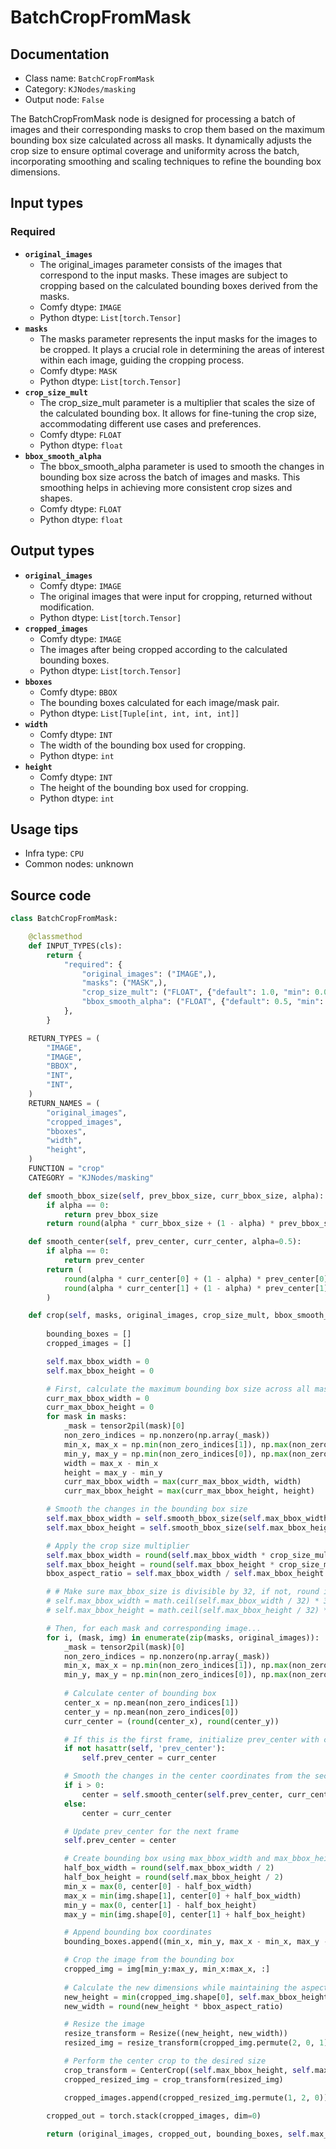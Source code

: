 # BatchCropFromMask
## Documentation
- Class name: `BatchCropFromMask`
- Category: `KJNodes/masking`
- Output node: `False`

The BatchCropFromMask node is designed for processing a batch of images and their corresponding masks to crop them based on the maximum bounding box size calculated across all masks. It dynamically adjusts the crop size to ensure optimal coverage and uniformity across the batch, incorporating smoothing and scaling techniques to refine the bounding box dimensions.
## Input types
### Required
- **`original_images`**
    - The original_images parameter consists of the images that correspond to the input masks. These images are subject to cropping based on the calculated bounding boxes derived from the masks.
    - Comfy dtype: `IMAGE`
    - Python dtype: `List[torch.Tensor]`
- **`masks`**
    - The masks parameter represents the input masks for the images to be cropped. It plays a crucial role in determining the areas of interest within each image, guiding the cropping process.
    - Comfy dtype: `MASK`
    - Python dtype: `List[torch.Tensor]`
- **`crop_size_mult`**
    - The crop_size_mult parameter is a multiplier that scales the size of the calculated bounding box. It allows for fine-tuning the crop size, accommodating different use cases and preferences.
    - Comfy dtype: `FLOAT`
    - Python dtype: `float`
- **`bbox_smooth_alpha`**
    - The bbox_smooth_alpha parameter is used to smooth the changes in bounding box size across the batch of images and masks. This smoothing helps in achieving more consistent crop sizes and shapes.
    - Comfy dtype: `FLOAT`
    - Python dtype: `float`
## Output types
- **`original_images`**
    - Comfy dtype: `IMAGE`
    - The original images that were input for cropping, returned without modification.
    - Python dtype: `List[torch.Tensor]`
- **`cropped_images`**
    - Comfy dtype: `IMAGE`
    - The images after being cropped according to the calculated bounding boxes.
    - Python dtype: `List[torch.Tensor]`
- **`bboxes`**
    - Comfy dtype: `BBOX`
    - The bounding boxes calculated for each image/mask pair.
    - Python dtype: `List[Tuple[int, int, int, int]]`
- **`width`**
    - Comfy dtype: `INT`
    - The width of the bounding box used for cropping.
    - Python dtype: `int`
- **`height`**
    - Comfy dtype: `INT`
    - The height of the bounding box used for cropping.
    - Python dtype: `int`
## Usage tips
- Infra type: `CPU`
- Common nodes: unknown


## Source code
```python
class BatchCropFromMask:

    @classmethod
    def INPUT_TYPES(cls):
        return {
            "required": {
                "original_images": ("IMAGE",),
                "masks": ("MASK",),
                "crop_size_mult": ("FLOAT", {"default": 1.0, "min": 0.0, "max": 10.0, "step": 0.001}),
                "bbox_smooth_alpha": ("FLOAT", {"default": 0.5, "min": 0.0, "max": 1.0, "step": 0.01}),
            },
        }

    RETURN_TYPES = (
        "IMAGE",
        "IMAGE",
        "BBOX",
        "INT",
        "INT",
    )
    RETURN_NAMES = (
        "original_images",
        "cropped_images",
        "bboxes",
        "width",
        "height",
    )
    FUNCTION = "crop"
    CATEGORY = "KJNodes/masking"

    def smooth_bbox_size(self, prev_bbox_size, curr_bbox_size, alpha):
        if alpha == 0:
            return prev_bbox_size
        return round(alpha * curr_bbox_size + (1 - alpha) * prev_bbox_size)

    def smooth_center(self, prev_center, curr_center, alpha=0.5):
        if alpha == 0:
            return prev_center
        return (
            round(alpha * curr_center[0] + (1 - alpha) * prev_center[0]),
            round(alpha * curr_center[1] + (1 - alpha) * prev_center[1])
        )

    def crop(self, masks, original_images, crop_size_mult, bbox_smooth_alpha):
 
        bounding_boxes = []
        cropped_images = []

        self.max_bbox_width = 0
        self.max_bbox_height = 0

        # First, calculate the maximum bounding box size across all masks
        curr_max_bbox_width = 0
        curr_max_bbox_height = 0
        for mask in masks:
            _mask = tensor2pil(mask)[0]
            non_zero_indices = np.nonzero(np.array(_mask))
            min_x, max_x = np.min(non_zero_indices[1]), np.max(non_zero_indices[1])
            min_y, max_y = np.min(non_zero_indices[0]), np.max(non_zero_indices[0])
            width = max_x - min_x
            height = max_y - min_y
            curr_max_bbox_width = max(curr_max_bbox_width, width)
            curr_max_bbox_height = max(curr_max_bbox_height, height)

        # Smooth the changes in the bounding box size
        self.max_bbox_width = self.smooth_bbox_size(self.max_bbox_width, curr_max_bbox_width, bbox_smooth_alpha)
        self.max_bbox_height = self.smooth_bbox_size(self.max_bbox_height, curr_max_bbox_height, bbox_smooth_alpha)

        # Apply the crop size multiplier
        self.max_bbox_width = round(self.max_bbox_width * crop_size_mult)
        self.max_bbox_height = round(self.max_bbox_height * crop_size_mult)
        bbox_aspect_ratio = self.max_bbox_width / self.max_bbox_height

        # # Make sure max_bbox_size is divisible by 32, if not, round it upwards so it is
        # self.max_bbox_width = math.ceil(self.max_bbox_width / 32) * 32
        # self.max_bbox_height = math.ceil(self.max_bbox_height / 32) * 32

        # Then, for each mask and corresponding image...
        for i, (mask, img) in enumerate(zip(masks, original_images)):
            _mask = tensor2pil(mask)[0]
            non_zero_indices = np.nonzero(np.array(_mask))
            min_x, max_x = np.min(non_zero_indices[1]), np.max(non_zero_indices[1])
            min_y, max_y = np.min(non_zero_indices[0]), np.max(non_zero_indices[0])
            
            # Calculate center of bounding box
            center_x = np.mean(non_zero_indices[1])
            center_y = np.mean(non_zero_indices[0])
            curr_center = (round(center_x), round(center_y))

            # If this is the first frame, initialize prev_center with curr_center
            if not hasattr(self, 'prev_center'):
                self.prev_center = curr_center

            # Smooth the changes in the center coordinates from the second frame onwards
            if i > 0:
                center = self.smooth_center(self.prev_center, curr_center, bbox_smooth_alpha)
            else:
                center = curr_center

            # Update prev_center for the next frame
            self.prev_center = center

            # Create bounding box using max_bbox_width and max_bbox_height
            half_box_width = round(self.max_bbox_width / 2)
            half_box_height = round(self.max_bbox_height / 2)
            min_x = max(0, center[0] - half_box_width)
            max_x = min(img.shape[1], center[0] + half_box_width)
            min_y = max(0, center[1] - half_box_height)
            max_y = min(img.shape[0], center[1] + half_box_height)

            # Append bounding box coordinates
            bounding_boxes.append((min_x, min_y, max_x - min_x, max_y - min_y))

            # Crop the image from the bounding box
            cropped_img = img[min_y:max_y, min_x:max_x, :]
            
            # Calculate the new dimensions while maintaining the aspect ratio
            new_height = min(cropped_img.shape[0], self.max_bbox_height)
            new_width = round(new_height * bbox_aspect_ratio)

            # Resize the image
            resize_transform = Resize((new_height, new_width))
            resized_img = resize_transform(cropped_img.permute(2, 0, 1))

            # Perform the center crop to the desired size
            crop_transform = CenterCrop((self.max_bbox_height, self.max_bbox_width)) # swap the order here if necessary
            cropped_resized_img = crop_transform(resized_img)

            cropped_images.append(cropped_resized_img.permute(1, 2, 0))

        cropped_out = torch.stack(cropped_images, dim=0)
        
        return (original_images, cropped_out, bounding_boxes, self.max_bbox_width, self.max_bbox_height, )

```
